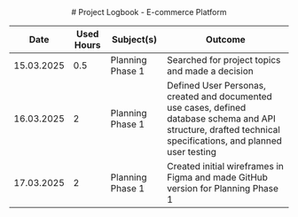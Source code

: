 <div style="text-align: center;">
  # Project Logbook - E-commerce Platform
  
  | Date       | Used Hours | Subject(s)                                     | Outcome                                  |
  |------------|------------|-----------------------------------------------|-------------------------------------------|
  | 15.03.2025 | 0.5        | Planning Phase 1                              | Searched for project topics and made a decision      |
  | 16.03.2025 | 2          | Planning Phase 1                              | Defined User Personas, created and documented use cases, defined database schema and API structure, drafted technical specifications, and planned user testing                 |
  | 17.03.2025 | 2          | Planning Phase 1                              | Created initial wireframes in Figma and made GitHub version for Planning Phase 1      |
</div>

